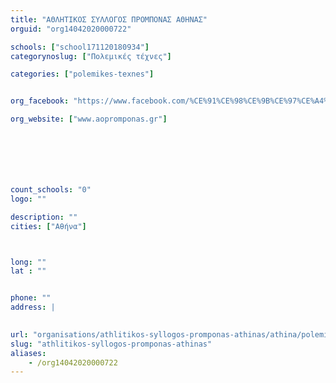 ```yaml
---
title: "ΑΘΛΗΤΙΚΟΣ ΣΥΛΛΟΓΟΣ ΠΡΟΜΠΟΝΑΣ ΑΘΗΝΑΣ"
orguid: "org14042020000722"

schools: ["school171120180934"]
categorynoslug: ["Πολεμικές τέχνες"]

categories: ["polemikes-texnes"]


org_facebook: "https://www.facebook.com/%CE%91%CE%98%CE%9B%CE%97%CE%A4%CE%99%CE%9A%CE%9F%CE%A3-%CE%A3%CE%A5%CE%9B%CE%9B%CE%9F%CE%93%CE%9F%CE%A3-%CE%A0%CE%A1%CE%9F%CE%9C%CE%A0%CE%9F%CE%9D%CE%91%CE%A3-%CE%91%CE%98%CE%97%CE%9D%CE%91%CE%A3-140642322631881/"

org_website: ["www.aopromponas.gr"]







count_schools: "0"
logo: ""

description: ""
cities: ["Αθήνα"]



long: ""
lat : ""


phone: ""
address: |
    

url: "organisations/athlitikos-syllogos-promponas-athinas/athina/polemikes-texnes"
slug: "athlitikos-syllogos-promponas-athinas"
aliases:
    - /org14042020000722
---
```



